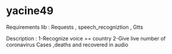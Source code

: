 # yacine49
Requirements lib : 
  Requests , speech_recogniztion , Gtts 
  
 
 
 Description : 
  1-Recognize voice == country 
  2-Give live number of coronavirus Cases ,deaths and recovered in  audio
